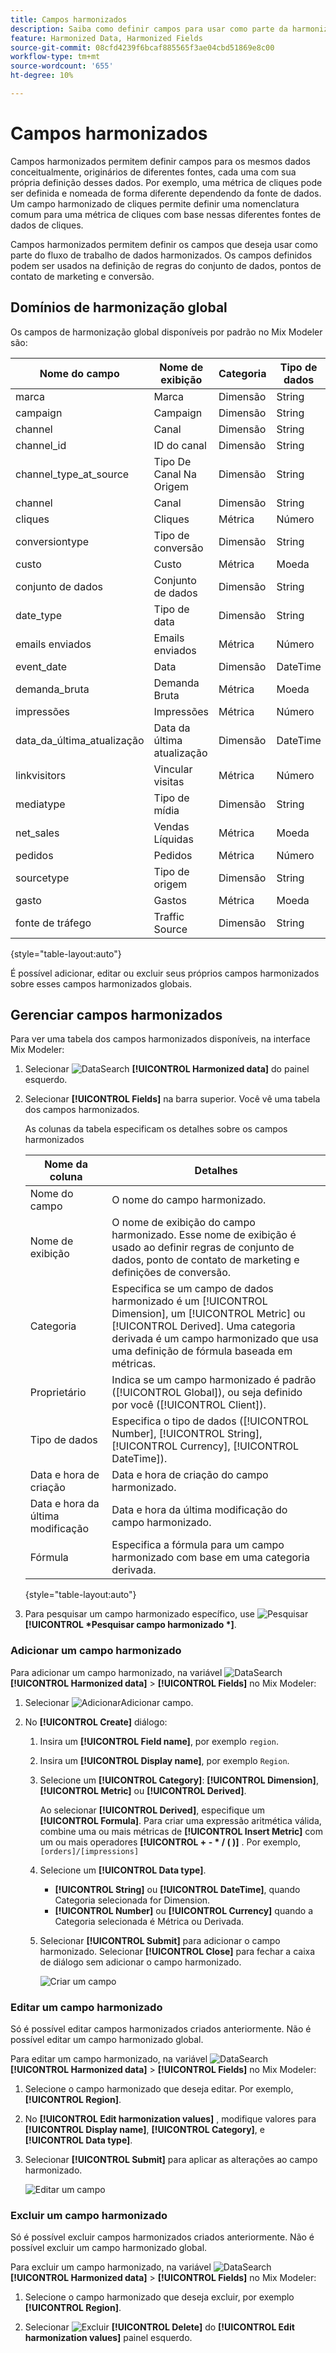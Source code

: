 ```yaml
---
title: Campos harmonizados
description: Saiba como definir campos para usar como parte da harmonização dos dados no Mix Modeler.
feature: Harmonized Data, Harmonized Fields
source-git-commit: 08cfd4239f6bcaf885565f3ae04cbd51869e8c00
workflow-type: tm+mt
source-wordcount: '655'
ht-degree: 10%

---
```



# Campos harmonizados

Campos harmonizados permitem definir campos para os mesmos dados conceitualmente, originários de diferentes fontes, cada uma com sua própria definição desses dados. Por exemplo, uma métrica de cliques pode ser definida e nomeada de forma diferente dependendo da fonte de dados. Um campo harmonizado de cliques permite definir uma nomenclatura comum para uma métrica de cliques com base nessas diferentes fontes de dados de cliques.

Campos harmonizados permitem definir os campos que deseja usar como parte do fluxo de trabalho de dados harmonizados. Os campos definidos podem ser usados na definição de regras do conjunto de dados, pontos de contato de marketing e conversão.

## Domínios de harmonização global

Os campos de harmonização global disponíveis por padrão no Mix Modeler são:


| Nome do campo | Nome de exibição | Categoria | Tipo de dados | Comentário |
| ---------------------- | ---------------------- | --------- | --------- | --------- |
| marca | Marca | Dimensão | String |           |
| campaign | Campaign | Dimensão | String |           |
| channel | Canal | Dimensão | String |           |
| channel_id | ID do canal | Dimensão | String |           |
| channel_type_at_source | Tipo De Canal Na Origem | Dimensão | String |           |
| channel | Canal | Dimensão | String |           |
| cliques | Cliques | Métrica | Número |           |
| conversiontype | Tipo de conversão | Dimensão | String |           |
| custo | Custo | Métrica | Moeda |           |
| conjunto de dados | Conjunto de dados | Dimensão | String |           |
| date_type | Tipo de data | Dimensão | String | dia, semana |
| emails enviados | Emails enviados | Métrica | Número |           |
| event_date | Data | Dimensão | DateTime |           |
| demanda_bruta | Demanda Bruta | Métrica | Moeda |           |
| impressões | Impressões | Métrica | Número |           |
| data_da_última_atualização | Data da última atualização | Dimensão | DateTime |           |
| linkvisitors | Vincular visitas | Métrica | Número |           |
| mediatype | Tipo de mídia | Dimensão | String |           |
| net_sales | Vendas Líquidas | Métrica | Moeda |           |
| pedidos | Pedidos | Métrica | Número |           |
| sourcetype | Tipo de origem | Dimensão | String |           |
| gasto | Gastos | Métrica | Moeda |           |
| fonte de tráfego | Traffic Source | Dimensão | String |           |

{style="table-layout:auto"}

É possível adicionar, editar ou excluir seus próprios campos harmonizados sobre esses campos harmonizados globais.

## Gerenciar campos harmonizados

Para ver uma tabela dos campos harmonizados disponíveis, na interface Mix Modeler:

1. Selecionar ![DataSearch](../assets/icons/DataCheck.svg) **[!UICONTROL Harmonized data]** do painel esquerdo.

1. Selecionar **[!UICONTROL Fields]** na barra superior. Você vê uma tabela dos campos harmonizados.

   As colunas da tabela especificam os detalhes sobre os campos harmonizados

   | Nome da coluna | Detalhes |
   | ---------------------- | ----------|
   | Nome do campo | O nome do campo harmonizado. |
   | Nome de exibição | O nome de exibição do campo harmonizado. Esse nome de exibição é usado ao definir regras de conjunto de dados, ponto de contato de marketing e definições de conversão. |
   | Categoria | Especifica se um campo de dados harmonizado é um [!UICONTROL Dimension], um [!UICONTROL Metric] ou [!UICONTROL Derived]. Uma categoria derivada é um campo harmonizado que usa uma definição de fórmula baseada em métricas. |
   | Proprietário | Indica se um campo harmonizado é padrão ([!UICONTROL Global]), ou seja definido por você ([!UICONTROL Client]). |
   | Tipo de dados | Especifica o tipo de dados ([!UICONTROL Number], [!UICONTROL String], [!UICONTROL Currency], [!UICONTROL DateTime]). |
   | Data e hora de criação | Data e hora de criação do campo harmonizado. |
   | Data e hora da última modificação | Data e hora da última modificação do campo harmonizado. |
   | Fórmula | Especifica a fórmula para um campo harmonizado com base em uma categoria derivada. |

   {style="table-layout:auto"}

1. Para pesquisar um campo harmonizado específico, use ![Pesquisar](../assets/icons/Search.svg) **[!UICONTROL *Pesquisar campo harmonizado *]**.




### Adicionar um campo harmonizado

Para adicionar um campo harmonizado, na variável ![DataSearch](../assets/icons/DataCheck.svg) **[!UICONTROL Harmonized data]** > **[!UICONTROL Fields]** no Mix Modeler:

1. Selecionar ![Adicionar](../assets/icons/AddCircle.svg)Adicionar campo.

1. No **[!UICONTROL Create]** diálogo:

   1. Insira um **[!UICONTROL Field name]**, por exemplo `region`.
   1. Insira um **[!UICONTROL Display name]**, por exemplo `Region`.
   1. Selecione um **[!UICONTROL Category]**: **[!UICONTROL Dimension]**, **[!UICONTROL Metric]** ou **[!UICONTROL Derived]**.

      Ao selecionar **[!UICONTROL Derived]**, especifique um **[!UICONTROL Formula]**. Para criar uma expressão aritmética válida, combine uma ou mais métricas de **[!UICONTROL Insert Metric]** com um ou mais operadores **[!UICONTROL + - * / ( )]** . Por exemplo, `[orders]/[impressions]`

   1. Selecione um **[!UICONTROL Data type]**.

      - **[!UICONTROL String]** ou **[!UICONTROL DateTime]**, quando Categoria selecionada for Dimension.
      - **[!UICONTROL Number]** ou **[!UICONTROL Currency]** quando a Categoria selecionada é Métrica ou Derivada.

   1. Selecionar **[!UICONTROL Submit]** para adicionar o campo harmonizado. Selecionar **[!UICONTROL Close]** para fechar a caixa de diálogo sem adicionar o campo harmonizado.

      ![Criar um campo](../assets/create-field.png)


### Editar um campo harmonizado

Só é possível editar campos harmonizados criados anteriormente. Não é possível editar um campo harmonizado global.

Para editar um campo harmonizado, na variável ![DataSearch](../assets/icons/DataCheck.svg) **[!UICONTROL Harmonized data]** > **[!UICONTROL Fields]** no Mix Modeler:

1. Selecione o campo harmonizado que deseja editar. Por exemplo, **[!UICONTROL Region]**.

1. No **[!UICONTROL Edit harmonization values]** , modifique valores para **[!UICONTROL Display name]**, **[!UICONTROL Category]**, e **[!UICONTROL Data type]**.

1. Selecionar **[!UICONTROL Submit]** para aplicar as alterações ao campo harmonizado.

   ![Editar um campo](../assets/edit-field.png)

### Excluir um campo harmonizado

Só é possível excluir campos harmonizados criados anteriormente. Não é possível excluir um campo harmonizado global.

Para excluir um campo harmonizado, na variável ![DataSearch](../assets/icons/DataCheck.svg) **[!UICONTROL Harmonized data]** > **[!UICONTROL Fields]** no Mix Modeler:

1. Selecione o campo harmonizado que deseja excluir, por exemplo **[!UICONTROL Region]**.

1. Selecionar ![Excluir](../assets/icons/Delete.svg) **[!UICONTROL Delete]** do **[!UICONTROL Edit harmonization values]** painel esquerdo.


